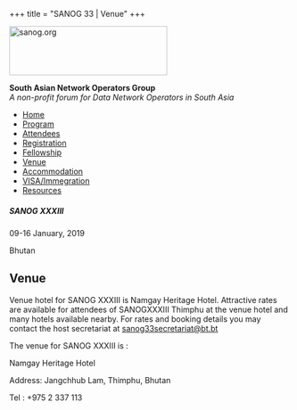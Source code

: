 +++
title = "SANOG 33 | Venue"
+++

[<img src="../images/logo.jpg" width="283" height="88" alt="sanog.org" />](../index.html)

**South Asian Network Operators Group**  
*A non-profit forum for Data Network Operators in South Asia*

-   [Home](index.html)
-   [Program](program.html)
-   [Attendees](attendee.html)
-   [Registration](reg.html)
-   [Fellowship](fellowship.html)
-   [Venue](venue.html)
-   [Accommodation](accomo.html)
-   [VISA/Immegration](visa.html)
-   [Resources](downloads.html)

##### SANOG XXXIII

09-16 January, 2019

Bhutan

  
  
  
  

Venue
-----

  

Venue hotel for SANOG XXXIII is Namgay Heritage Hotel. Attractive rates
are available for attendees of SANOGXXXIII Thimphu at the venue hotel
and many hotels available nearby. For rates and booking details you may
contact the host secretariat at <sanog33secretariat@bt.bt>

  

The venue for SANOG XXXIII is :

  

Namgay Heritage Hotel

Address: Jangchhub Lam, Thimphu, Bhutan

Tel : +975 2 337 113
